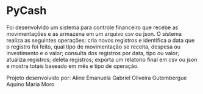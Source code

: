 # PyCash
Foi desenvolvido um sistema para controle financeiro que recebe as movimentações e as armazena em um arquivo csv ou json. O sistema realiza as seguintes operações: cria novos registros e identifica a data que o registro foi feito, qual tipo de movimentação se receita, despesa ou investimento e o valor; consulta dos registros por data, tipo ou valor; atualiza registros; deleta registros; exporta um relatorio final em csv ou json e mostra totais baseado em mês e tipo de operação.

Projeto desenvolvido por:
Aline Emanuela
Gabriel Oliveira
Gutembergue Aquino
Maria Moro
